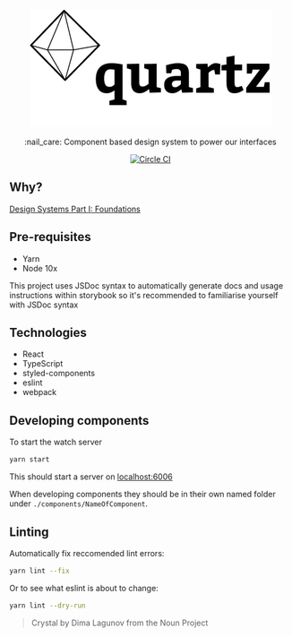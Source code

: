 <p align="center">
    <a href="https://quartz.connctd.now.sh/"><img src="./.github/quartz.png" alt="quartz"/></a>
</p>
<p align="center">
:nail_care: Component based design system to power our interfaces
</p>
<p align="center">
    <a href="https://circleci.com/gh/connctd/workflows/quartz"><img src="https://circleci.com/gh/connctd/quartz.svg?style=svg&circle-token=634095e3b786634dd94eed4b9b6512b0a59cb12e" alt="Circle CI"/></a>
</p>

## Why?
[Design Systems Part I: Foundations](https://medium.com/swlh/design-systems-b07e5ec6e310)

## Pre-requisites

- Yarn
- Node 10x

This project uses JSDoc syntax to automatically generate docs and usage instructions within
storybook so it's recommended to familiarise yourself with JSDoc syntax

## Technologies

- React
- TypeScript
- styled-components
- eslint
- webpack


## Developing components

To start the watch server

```sh
yarn start
```

This should start a server on [localhost:6006](http://localhost:6006/)

When developing components they should be in their own named folder under `./components/NameOfComponent`.


## Linting

Automatically fix reccomended lint errors:

```sh
yarn lint --fix
```

Or to see what eslint is about to change:

```sh
yarn lint --dry-run
```









> Crystal by Dima Lagunov from the Noun Project
